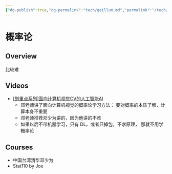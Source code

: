 ```yaml
---
{"dg-publish":true,"dg-permalink":"tech/gaillun.md","permalink":"/tech/gaillun.md/"}
---
```



# 概率论

## Overview

比较难

## Videos

* [\[划重点系列\]面向计算机视觉CV的人工智能AI](https://www.bilibili.com/video/BV12Q4y187Ng)
  * 邓老师讲了面向计算机视觉的概率论学习方法： 要对概率的本质了解，计算本身不重要
  * 邓老师推荐邓少为讲的，因为他讲的不难
  * 如果以后不带机器学习，只有 DL，或者只掉包，不求原理， 那就不用学概率论

## Courses

* 中国台湾清华邓少为
* Stat110 by Joe